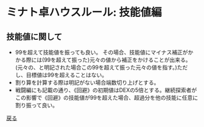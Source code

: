 # ミナト卓ハウスルール: 技能値編

## 技能値に関して

- 99を超えて技能値を振っても良い。
  その場合、技能値にマイナス補正がかかる際には(99を超えて振った)元々の値から補正をかけることが出来る。(元々の、と明記された場合この99を超えて振った元々の値を指す。)ただし、目標値は99を超えることはない。
- 割り算を計算する際は明記がない場合端数切り上げとする。
- 戦闘編にも記載の通り、《回避》の初期値はDEXの5倍とする。継続探索者がこの影響で《回避》の技能値が99を超えた場合、超過分を他の技能に任意に割り振って良い。

[戻る](./README.md)

